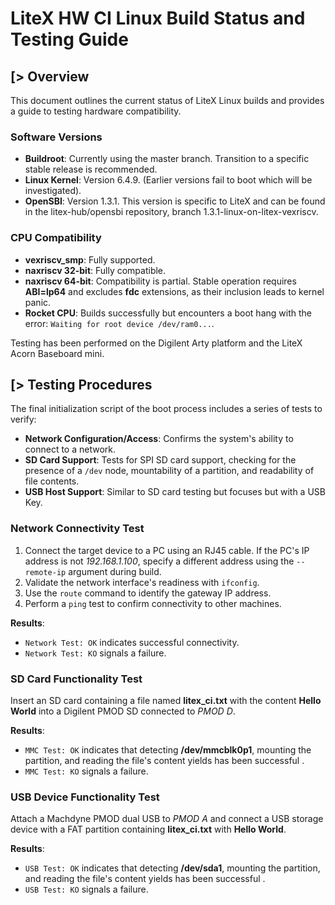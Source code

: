 # LiteX HW CI Linux Build Status and Testing Guide

[> Overview
-----------

This document outlines the current status of LiteX Linux builds and provides a guide to testing hardware compatibility.

### Software Versions

- **Buildroot**: Currently using the master branch. Transition to a specific stable release is recommended.
- **Linux Kernel**: Version 6.4.9. (Earlier versions fail to boot which will be investigated).
- **OpenSBI**: Version 1.3.1. This version is specific to LiteX and can be found in the litex-hub/opensbi repository, branch 1.3.1-linux-on-litex-vexriscv.

### CPU Compatibility

- **vexriscv_smp**: Fully supported.
- **naxriscv 32-bit**: Fully compatible.
- **naxriscv 64-bit**: Compatibility is partial. Stable operation requires **ABI=lp64** and excludes **fdc** extensions, as their inclusion leads to kernel panic.
- **Rocket CPU**: Builds successfully but encounters a boot hang with the error: `Waiting for root device /dev/ram0...`.

Testing has been performed on the Digilent Arty platform and the LiteX Acorn Baseboard mini.

[> Testing Procedures
---------------------
The final initialization script of the boot process includes a series of tests to verify:

- **Network Configuration/Access**: Confirms the system's ability to connect to a network.
- **SD Card Support**: Tests for SPI SD card support, checking for the presence of a `/dev` node, mountability of a partition, and readability of file contents.
- **USB Host Support**: Similar to SD card testing but focuses but with a USB Key.

### Network Connectivity Test

1. Connect the target device to a PC using an RJ45 cable. If the PC's IP address is not *192.168.1.100*, specify a different address using the `--remote-ip` argument during build.
2. Validate the network interface's readiness with `ifconfig`.
3. Use the `route` command to identify the gateway IP address.
4. Perform a `ping` test to confirm connectivity to other machines.

**Results**:
- `Network Test: OK` indicates successful connectivity.
- `Network Test: KO` signals a failure.

### SD Card Functionality Test

Insert an SD card containing a file named **litex_ci.txt** with the content **Hello World** into a Digilent PMOD SD connected to *PMOD D*.

**Results**:
- `MMC Test: OK` indicates that detecting **/dev/mmcblk0p1**, mounting the partition, and reading the file's content yields has been successful .
- `MMC Test: KO` signals a failure.

### USB Device Functionality Test

Attach a Machdyne PMOD dual USB to *PMOD A* and connect a USB storage device with a FAT partition containing **litex_ci.txt** with **Hello World**.

**Results**:
- `USB Test: OK` indicates that detecting **/dev/sda1**, mounting the partition, and reading the file's content yields has been successful .
- `USB Test: KO` signals a failure.
